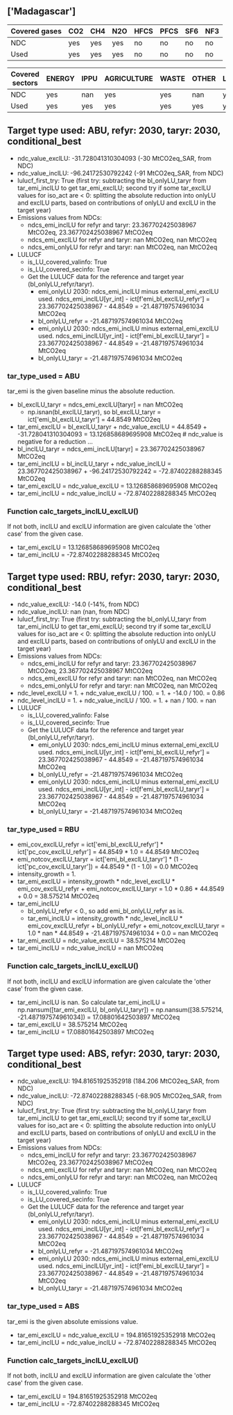 ## ['Madagascar']



| Covered gases | CO2 | CH4 | N2O | HFCS | PFCS | SF6 | NF3 |
| ---- | ---- | ---- | ---- | ---- | ---- | ---- | ----  |
| NDC | yes | yes | yes | no | no | no | no |
| Used | yes | yes | yes | no | no | no | no |

| Covered sectors | ENERGY | IPPU | AGRICULTURE | WASTE | OTHER | LULUCF |
| ---- | ---- | ---- | ---- | ---- | ---- | ----  |
| NDC | yes | nan | yes | yes | nan | yes |
| Used | yes | yes | yes | yes | yes | yes |



## Target type used: ABU, refyr: 2030, taryr: 2030, conditional_best
- ndc_value_exclLU: -31.728041310304093 (-30 MtCO2eq_SAR, from NDC)
- ndc_value_inclLU: -96.24172530792242 (-91 MtCO2eq_SAR, from NDC)
- lulucf_first_try: True
(first try: subtracting the bl_onlyLU_taryr from tar_emi_inclLU to get tar_emi_exclLU;
second try if some tar_exclLU values for iso_act are < 0: splitting the absolute reduction into onlyLU and exclLU parts, based on contributions of onlyLU and exclLU in the target year)
- Emissions values from NDCs:
  - ndcs_emi_inclLU for refyr and taryr: 23.367702425038967 MtCO2eq, 23.367702425038967 MtCO2eq
  - ndcs_emi_exclLU for refyr and taryr: nan MtCO2eq, nan MtCO2eq
  - ndcs_emi_onlyLU for refyr and taryr: nan MtCO2eq, nan MtCO2eq
- LULUCF
  - is_LU_covered_valinfo: True
  - is_LU_covered_secinfo: True
  - Get the LULUCF data for the reference and target year (bl_onlyLU_refyr/taryr).
    - emi_onlyLU 2030: ndcs_emi_inclLU minus external_emi_exclLU used. ndcs_emi_inclLU[yr_int] - ict[f'emi_bl_exclLU_refyr'] = 23.367702425038967 - 44.8549 = -21.487197574961034 MtCO2eq
    - bl_onlyLU_refyr = -21.487197574961034 MtCO2eq
    - emi_onlyLU 2030: ndcs_emi_inclLU minus external_emi_exclLU used. ndcs_emi_inclLU[yr_int] - ict[f'emi_bl_exclLU_taryr'] = 23.367702425038967 - 44.8549 = -21.487197574961034 MtCO2eq
    - bl_onlyLU_taryr = -21.487197574961034 MtCO2eq
### tar_type_used = ABU
tar_emi is the given baseline minus the absolute reduction.
- bl_exclLU_taryr = ndcs_emi_exclLU[taryr] = nan MtCO2eq
  - np.isnan(bl_exclLU_taryr), so bl_exclLU_taryr = ict['emi_bl_exclLU_taryr'] = 44.8549 MtCO2eq
- tar_emi_exclLU = bl_exclLU_taryr + ndc_value_exclLU = 44.8549 + -31.728041310304093 = 13.126858689695908 MtCO2eq # ndc_value is negative for a reduction ...
- bl_inclLU_taryr = ndcs_emi_inclLU[taryr] = 23.367702425038967 MtCO2eq
- tar_emi_inclLU = bl_inclLU_taryr + ndc_value_inclLU = 23.367702425038967 + -96.24172530792242 = -72.87402288288345 MtCO2eq
- tar_emi_exclLU = ndc_value_exclLU = 13.126858689695908 MtCO2eq
- tar_emi_inclLU = ndc_value_inclLU = -72.87402288288345 MtCO2eq
### Function calc_targets_inclLU_exclLU()
If not both, inclLU and exclLU information are given calculate the 'other case' from the given case.
- tar_emi_exclLU = 13.126858689695908 MtCO2eq
- tar_emi_inclLU = -72.87402288288345 MtCO2eq



## Target type used: RBU, refyr: 2030, taryr: 2030, conditional_best
- ndc_value_exclLU: -14.0 (-14%, from NDC)
- ndc_value_inclLU: nan (nan, from NDC)
- lulucf_first_try: True
(first try: subtracting the bl_onlyLU_taryr from tar_emi_inclLU to get tar_emi_exclLU;
second try if some tar_exclLU values for iso_act are < 0: splitting the absolute reduction into onlyLU and exclLU parts, based on contributions of onlyLU and exclLU in the target year)
- Emissions values from NDCs:
  - ndcs_emi_inclLU for refyr and taryr: 23.367702425038967 MtCO2eq, 23.367702425038967 MtCO2eq
  - ndcs_emi_exclLU for refyr and taryr: nan MtCO2eq, nan MtCO2eq
  - ndcs_emi_onlyLU for refyr and taryr: nan MtCO2eq, nan MtCO2eq
- ndc_level_exclLU = 1. + ndc_value_exclLU / 100. = 1. + -14.0 / 100. = 0.86
- ndc_level_inclLU = 1. + ndc_value_inclLU / 100. = 1. + nan / 100. = nan
- LULUCF
  - is_LU_covered_valinfo: False
  - is_LU_covered_secinfo: True
  - Get the LULUCF data for the reference and target year (bl_onlyLU_refyr/taryr).
    - emi_onlyLU 2030: ndcs_emi_inclLU minus external_emi_exclLU used. ndcs_emi_inclLU[yr_int] - ict[f'emi_bl_exclLU_refyr'] = 23.367702425038967 - 44.8549 = -21.487197574961034 MtCO2eq
    - bl_onlyLU_refyr = -21.487197574961034 MtCO2eq
    - emi_onlyLU 2030: ndcs_emi_inclLU minus external_emi_exclLU used. ndcs_emi_inclLU[yr_int] - ict[f'emi_bl_exclLU_taryr'] = 23.367702425038967 - 44.8549 = -21.487197574961034 MtCO2eq
    - bl_onlyLU_taryr = -21.487197574961034 MtCO2eq
### tar_type_used = RBU
- emi_cov_exclLU_refyr = ict['emi_bl_exclLU_refyr'] * ict['pc_cov_exclLU_refyr'] = 44.8549 * 1.0 = 44.8549 MtCO2eq
- emi_notcov_exclLU_taryr = ict['emi_bl_exclLU_taryr'] * (1 - ict['pc_cov_exclLU_taryr']) = 44.8549 * (1 - 1.0) = 0.0 MtCO2eq
- intensity_growth = 1.
- tar_emi_exclLU = intensity_growth * ndc_level_exclLU * emi_cov_exclLU_refyr + emi_notcov_exclLU_taryr = 1.0 * 0.86 * 44.8549 + 0.0 = 38.575214 MtCO2eq
- tar_emi_inclLU
  - bl_onlyLU_refyr < 0., so add emi_bl_onlyLU_refyr as is.
  - tar_emi_inclLU = intensity_growth * ndc_level_inclLU * emi_cov_exclLU_refyr + bl_onlyLU_refyr + emi_notcov_exclLU_taryr = 1.0 * nan * 44.8549 + -21.487197574961034 + 0.0 = nan MtCO2eq
- tar_emi_exclLU = ndc_value_exclLU = 38.575214 MtCO2eq
- tar_emi_inclLU = ndc_value_inclLU = nan MtCO2eq
### Function calc_targets_inclLU_exclLU()
If not both, inclLU and exclLU information are given calculate the 'other case' from the given case.
- tar_emi_inclLU is nan. So calculate tar_emi_inclLU = np.nansum([tar_emi_exclLU, bl_onlyLU_taryr]) = np.nansum([38.575214, -21.487197574961034]) = 17.08801642503897 MtCO2eq
- tar_emi_exclLU = 38.575214 MtCO2eq
- tar_emi_inclLU = 17.08801642503897 MtCO2eq



## Target type used: ABS, refyr: 2030, taryr: 2030, conditional_best
- ndc_value_exclLU: 194.81651925352918 (184.206 MtCO2eq_SAR, from NDC)
- ndc_value_inclLU: -72.87402288288345 (-68.905 MtCO2eq_SAR, from NDC)
- lulucf_first_try: True
(first try: subtracting the bl_onlyLU_taryr from tar_emi_inclLU to get tar_emi_exclLU;
second try if some tar_exclLU values for iso_act are < 0: splitting the absolute reduction into onlyLU and exclLU parts, based on contributions of onlyLU and exclLU in the target year)
- Emissions values from NDCs:
  - ndcs_emi_inclLU for refyr and taryr: 23.367702425038967 MtCO2eq, 23.367702425038967 MtCO2eq
  - ndcs_emi_exclLU for refyr and taryr: nan MtCO2eq, nan MtCO2eq
  - ndcs_emi_onlyLU for refyr and taryr: nan MtCO2eq, nan MtCO2eq
- LULUCF
  - is_LU_covered_valinfo: True
  - is_LU_covered_secinfo: True
  - Get the LULUCF data for the reference and target year (bl_onlyLU_refyr/taryr).
    - emi_onlyLU 2030: ndcs_emi_inclLU minus external_emi_exclLU used. ndcs_emi_inclLU[yr_int] - ict[f'emi_bl_exclLU_refyr'] = 23.367702425038967 - 44.8549 = -21.487197574961034 MtCO2eq
    - bl_onlyLU_refyr = -21.487197574961034 MtCO2eq
    - emi_onlyLU 2030: ndcs_emi_inclLU minus external_emi_exclLU used. ndcs_emi_inclLU[yr_int] - ict[f'emi_bl_exclLU_taryr'] = 23.367702425038967 - 44.8549 = -21.487197574961034 MtCO2eq
    - bl_onlyLU_taryr = -21.487197574961034 MtCO2eq
### tar_type_used = ABS
tar_emi is the given absolute emissions value.
- tar_emi_exclLU = ndc_value_exclLU = 194.81651925352918 MtCO2eq
- tar_emi_inclLU = ndc_value_inclLU = -72.87402288288345 MtCO2eq
### Function calc_targets_inclLU_exclLU()
If not both, inclLU and exclLU information are given calculate the 'other case' from the given case.
- tar_emi_exclLU = 194.81651925352918 MtCO2eq
- tar_emi_inclLU = -72.87402288288345 MtCO2eq